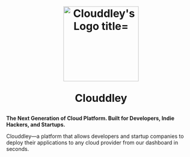 
<div>
 <h1 align="center">
    <img class="about center mb-3" src="https://avatars.githubusercontent.com/u/105857443?s=200&v=4"
        alt="Clouddley's Logo title="Clouddley's Logo" width="200"> 
        <p>Clouddley</p>

</h1>
  <strong>
    The Next Generation of Cloud Platform. Built for Developers, Indie Hackers, and Startups.
  </strong>
  <p>
    Clouddley—a platform that allows developers and startup companies to deploy their applications to any cloud provider
    from our dashboard in seconds.
  </p>
</div>
